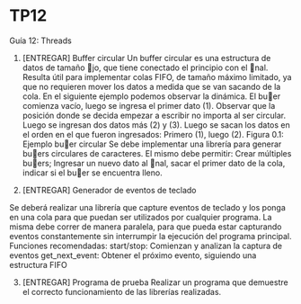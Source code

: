 # TP12

Guía 12: Threads

1. [ENTREGAR] Buffer circular
Un buffer circular es una estructura de datos de tamaño jo, que tiene conectado el principio con el nal.
Resulta útil para implementar colas FIFO, de tamaño máximo limitado, ya que no requieren mover los
datos a medida que se van sacando de la cola.
En el siguiente ejemplo podemos observar la dinámica.
El buer comienza vacío,
luego se ingresa el primer dato (1). Observar que la posición donde se decida empezar a escribir no
importa al ser circular.
Luego se ingresan dos datos más (2) y (3).
Luego se sacan los datos en el orden en el que fueron ingresados: Primero (1), luego (2).
Figura 0.1: Ejemplo buer circular
Se debe implementar una librería para generar buers circulares de caracteres. El mismo debe permitir:
Crear múltiples buers;
Ingresar un nuevo dato al nal,
sacar el primer dato de la cola,
indicar si el buer se encuentra lleno.

2. [ENTREGAR] Generador de eventos de teclado

Se deberá realizar una librería que capture eventos de teclado y los ponga en una cola para que puedan
ser utilizados por cualquier programa. La misma debe correr de manera paralela, para que pueda estar
capturando eventos constantemente sin interrumpir la ejecución del programa principal.
Funciones recomendadas:
start/stop: Comienzan y analizan la captura de eventos
get_next_event: Obtener el próximo evento, siguiendo una estructura FIFO

3. [ENTREGAR] Programa de prueba
Realizar un programa que demuestre el correcto funcionamiento de las librerías realizadas.
